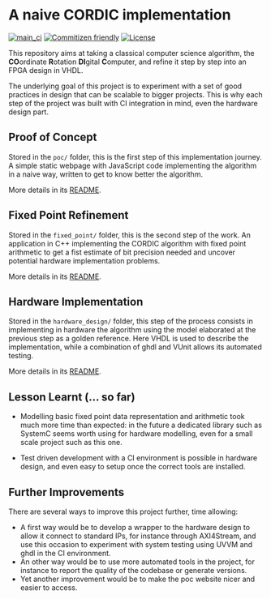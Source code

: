 # A naive CORDIC implementation

[![main_ci](https://img.shields.io/github/workflow/status/baptistepetit/cordic/Main%20Branch%20Event)](https://github.com/baptistepetit/cordic/actions?query=workflow%3A%22Main+Branch+Event%22)
[![Commitizen friendly](https://img.shields.io/badge/commitizen-friendly-brightgreen.svg)](http://commitizen.github.io/cz-cli/)
[![License](https://img.shields.io/github/license/baptistepetit/cordic)](LICENSE)


This repository aims at taking a classical computer science algorithm, the **CO**ordinate **R**otation **DI**gital **C**omputer, and refine it step by step into an FPGA design in VHDL.

The underlying goal of this project is to experiment with a set of good practices in design that can be scalable to bigger projects. This is why each step of the project was built with CI integration in mind, even the hardware design part.

## Proof of Concept

Stored in the `poc/` folder, this is the first step of this implementation journey. A simple static webpage with JavaScript code implementing the algorithm in a naive way, written to get to know better the algorithm.

More details in its [README](poc/README.md).

## Fixed Point Refinement

Stored in the `fixed_point/` folder, this is the second step of the work. An application in C++ implementing the CORDIC algorithm with fixed point arithmetic to get a fist estimate of bit precision needed and uncover potential hardware implementation problems.

More details in its [README](fixed_point/README.md).

## Hardware Implementation

Stored in the `hardware_design/` folder, this step of the process consists in implementing in hardware the algorithm using the model elaborated at the previous step as a golden reference. Here VHDL is used to describe the implementation, while a combination of ghdl and VUnit allows its automated testing.

More details in its [README](hardware_design/README.md).

## Lesson Learnt (... so far)

 * Modelling basic fixed point data representation and arithmetic took much more time than expected: in the future a dedicated library such as SystemC seems worth using for hardware modelling, even for a small scale project such as this one.

 * Test driven development with a CI environment is possible in hardware design, and even easy to setup once the correct tools are installed.

## Further Improvements

There are several ways to improve this project further, time allowing:
 * A first way would be to develop a wrapper to the hardware design to allow it connect to standard IPs, for instance through AXI4Stream, and use this occasion to experiment with system testing using UVVM and ghdl in the CI environment.
 * An other way would be to use more automated tools in the project, for instance to report the quality of the codebase or generate versions.
 * Yet another improvement would be to make the poc website nicer and easier to access.
